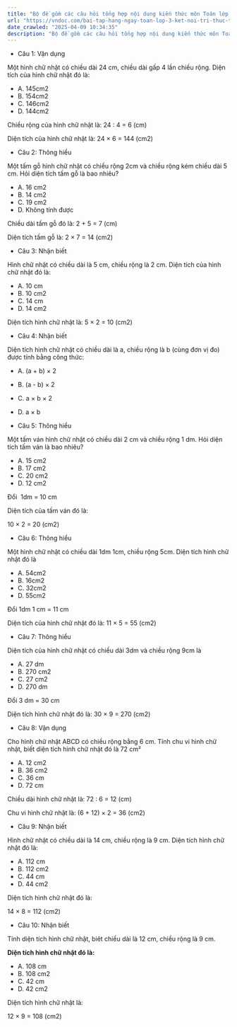 ```yaml
---
title: "Bộ đề gồm các câu hỏi tổng hợp nội dung kiến thức môn Toán lớp 3 đã học ở Tuần 22 trong chương trình Toán lớp 3 Tập 2 Kết nối tri thức, giúp các em ôn tập và luyện giải các dạng bài tập Toán lớp 3. Mời các em cùng luyện tập."
url: "https://vndoc.com/bai-tap-hang-ngay-toan-lop-3-ket-noi-tri-thuc-tuan-22-thu-3-336559"
date_crawled: "2025-04-09 10:34:35"
description: "Bộ đề gồm các câu hỏi tổng hợp nội dung kiến thức môn Toán lớp 3 đã học ở Tuần 22 trong chương trình Toán lớp 3 Tập 2 Kết nối tri thức, giúp các em ôn tập và luyện giải các dạng bài tập Toán lớp 3. Mời các em cùng luyện tập."
---
```


* Câu 1:  Vận dụng

Một hình chữ nhật có chiều dài 24 cm, chiều dài gấp 4 lần chiều rộng. Diện tích của hình chữ nhật đó là:

  * A. 145cm2
  * B. 154cm2
  * C. 146cm2
  * D. 144cm2



Chiều rộng của hình chữ nhật là: 24 : 4 = 6 (cm)

Diện tích của hình chữ nhật là: 24 × 6 = 144 (cm2)

* Câu 2:  Thông hiểu

Một tấm gỗ hình chữ nhật có chiều rộng 2cm và chiều rộng kém chiều dài 5 cm. Hỏi diện tích tấm gỗ là bao nhiêu?

  * A. 16 cm2
  * B. 14 cm2
  * C. 19 cm2
  * D. Không tính được 



Chiều dài tấm gỗ đó là: 2 + 5 = 7 (cm)

Diện tích tấm gỗ là: 2 × 7 = 14 (cm2)

* Câu 3:  Nhận biết

Hình chữ nhật có chiều dài là 5 cm, chiều rộng là 2 cm. Diện tích của hình chữ nhật đó là:

  * A. 10 cm 
  * B. 10 cm2
  * C. 14 cm 
  * D. 14 cm2



Diện tích hình chữ nhật là: 5 × 2 = 10 (cm2)

* Câu 4:  Nhận biết

Diện tích hình chữ nhật có chiều dài là a, chiều rộng là b (cùng đơn vị đo) được tính bằng công thức:

  * A. (a + b) × 2 
  * B. (a - b) × 2 
  * C. a × b × 2 
  * D. a × b 



* Câu 5:  Thông hiểu

Một tấm ván hình chữ nhật có chiều dài 2 cm và chiều rộng 1 dm. Hỏi diện tích tấm ván là bao nhiêu?

  * A. 15 cm2
  * B. 17 cm2
  * C. 20 cm2
  * D. 12 cm2



Đổi  1dm = 10 cm

Diện tích của tấm ván đó là:

10 × 2 = 20 (cm2)

* Câu 6:  Thông hiểu

Một hình chữ nhật có chiều dài 1dm 1cm, chiều rộng 5cm. Diện tích hình chữ nhật đó là

  * A. 54cm2
  * B. 16cm2
  * C. 32cm2
  * D. 55cm2



Đổi 1dm 1 cm = 11 cm

Diện tích của hình chữ nhật đó là: 11 × 5 = 55 (cm2)

* Câu 7:  Thông hiểu

Diện tích của hình chữ nhật có chiều dài 3dm và chiều rộng 9cm là

  * A. 27 dm 
  * B. 270 cm2
  * C. 27 cm2
  * D. 270 dm 



Đổi 3 dm = 30 cm

Diện tích hình chữ nhật đó là: 30 × 9 = 270 (cm2)

* Câu 8:  Vận dụng

Cho hình chữ nhật ABCD có chiều rộng bằng 6 cm. Tính chu vi hình chữ nhật, biết diện tích hình chữ nhật đó là 72 cm²

  * A. 12 cm2
  * B. 36 cm2
  * C. 36 cm 
  * D. 72 cm 



Chiều dài hình chữ nhật là: 72 : 6 = 12 (cm)

Chu vi hình chữ nhật là: (6 + 12) × 2 = 36 (cm2)

* Câu 9:  Nhận biết

Hình chữ nhật có chiều dài là 14 cm, chiều rộng là 9 cm. Diện tích hình chữ nhật đó là:

  * A. 112 cm 
  * B. 112 cm2
  * C. 44 cm 
  * D. 44 cm2



Diện tích hình chữ nhật đó là:

14 × 8 = 112 (cm2)

* Câu 10:  Nhận biết

Tính diện tích hình chữ nhật, biêt chiều dài là 12 cm, chiều rộng là 9 cm.

**Diện tích hình chữ nhật đó là:**

  * A. 108 cm 
  * B. 108 cm2
  * C. 42 cm 
  * D. 42 cm2



Diện tích hình chữ nhật là:

12 × 9 = 108 (cm2)

